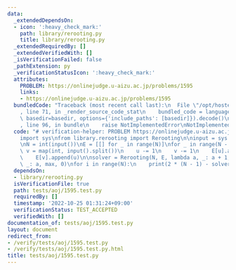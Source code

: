 ```yaml
---
data:
  _extendedDependsOn:
  - icon: ':heavy_check_mark:'
    path: library/rerooting.py
    title: library/rerooting.py
  _extendedRequiredBy: []
  _extendedVerifiedWith: []
  _isVerificationFailed: false
  _pathExtension: py
  _verificationStatusIcon: ':heavy_check_mark:'
  attributes:
    PROBLEM: https://onlinejudge.u-aizu.ac.jp/problems/1595
    links:
    - https://onlinejudge.u-aizu.ac.jp/problems/1595
  bundledCode: "Traceback (most recent call last):\n  File \"/opt/hostedtoolcache/PyPy/3.7.13/x64/site-packages/onlinejudge_verify/documentation/build.py\"\
    , line 71, in _render_source_code_stat\n    bundled_code = language.bundle(stat.path,\
    \ basedir=basedir, options={'include_paths': [basedir]}).decode()\n  File \"/opt/hostedtoolcache/PyPy/3.7.13/x64/site-packages/onlinejudge_verify/languages/python.py\"\
    , line 96, in bundle\n    raise NotImplementedError\nNotImplementedError\n"
  code: "# verification-helper: PROBLEM https://onlinejudge.u-aizu.ac.jp/problems/1595\n\
    import sys\nfrom library.rerooting import Rerooting\n\ninput = sys.stdin.readline\n\
    \nN = int(input())\nE = [[] for _ in range(N)]\nfor _ in range(N - 1):\n    u,\
    \ v = map(int, input().split())\n    u -= 1\n    v -= 1\n    E[u].append(v)\n\
    \    E[v].append(u)\n\nsolver = Rerooting(N, E, lambda a, _: a + 1, lambda a,\
    \ _: a, max, 0)\nfor i in range(N):\n    print(2 * (N - 1) - solver.solve(i))\n"
  dependsOn:
  - library/rerooting.py
  isVerificationFile: true
  path: tests/aoj/1595.test.py
  requiredBy: []
  timestamp: '2022-10-25 01:31:24+09:00'
  verificationStatus: TEST_ACCEPTED
  verifiedWith: []
documentation_of: tests/aoj/1595.test.py
layout: document
redirect_from:
- /verify/tests/aoj/1595.test.py
- /verify/tests/aoj/1595.test.py.html
title: tests/aoj/1595.test.py
---
```

